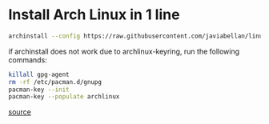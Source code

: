 # Install Arch Linux in 1 line



```bash
archinstall --config https://raw.githubusercontent.com/javiabellan/linux/master/archlinux.json
```


if archinstall does not work due to archlinux-keyring, run the following commands:

```bash
killall gpg-agent
rm -rf /etc/pacman.d/gnupg
pacman-key --init
pacman-key --populate archlinux
```

[source](https://github.com/archlinux/archinstall/issues/1389#issuecomment-1190773779)

